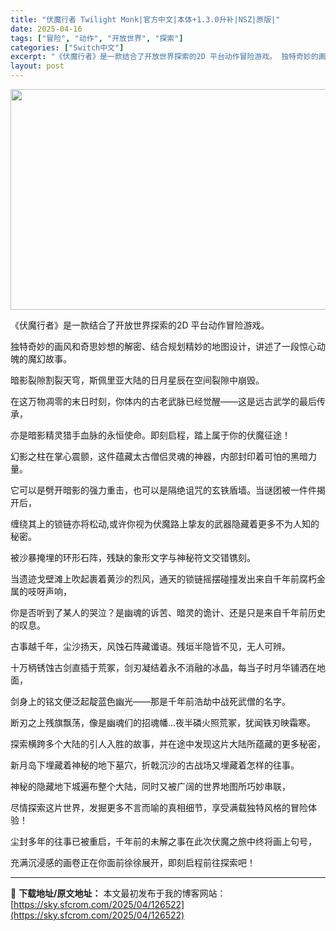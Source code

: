 ```yaml
---
title: "伏魔行者 Twilight Monk|官方中文|本体+1.3.0升补|NSZ|原版|"
date: 2025-04-16
tags: ["冒险", "动作", "开放世界", "探索"]
categories: ["Switch中文"]
excerpt: "《伏魔行者》是一款结合了开放世界探索的2D 平台动作冒险游戏。 独特奇妙的画风和奇思妙想的解密、结合规划精妙的地图设计，讲述了一段惊心动魄的魔幻故事。 暗影裂隙割裂天穹，斯佩里亚大陆的日月星辰在空间裂隙中崩毁。 在这万物凋零的末日时刻，你体内的古老武脉已经觉醒——这是远古武学的最后传承， 亦是暗影精&hellip;"
layout: post
---
```


<img class="aligncenter size-full wp-image-126508" src="https://sky.sfcrom.com/wp-content/uploads/2025/04/2025041607251180.webp" alt="" width="616" height="353" />

《伏魔行者》是一款结合了开放世界探索的2D 平台动作冒险游戏。

独特奇妙的画风和奇思妙想的解密、结合规划精妙的地图设计，讲述了一段惊心动魄的魔幻故事。

暗影裂隙割裂天穹，斯佩里亚大陆的日月星辰在空间裂隙中崩毁。

在这万物凋零的末日时刻，你体内的古老武脉已经觉醒——这是远古武学的最后传承，

亦是暗影精灵猎手血脉的永恒使命。即刻启程，踏上属于你的伏魔征途！

幻影之柱在掌心震颤，这件蕴藏太古僧侣灵魂的神器，内部封印着可怕的黑暗力量。

它可以是劈开暗影的强力重击，也可以是隔绝诅咒的玄铁盾墙。当谜团被一件件揭开后，

缠绕其上的锁链亦将松动,或许你视为伏魔路上挚友的武器隐藏着更多不为人知的秘密。

被沙暴掩埋的环形石阵，残缺的象形文字与神秘符文交错镌刻。

当遗迹戈壁滩上吹起裹着黄沙的烈风，通天的锁链摇摆碰撞发出来自千年前腐朽金属的吱呀声响，

你是否听到了某人的哭泣？是幽魂的诉苦、暗灵的诡计、还是只是来自千年前历史的叹息。

古事越千年，尘沙扬天，风蚀石阵藏谶语。残垣半隐皆不见，无人可辨。

十万柄锈蚀古剑直插于荒冢，剑刃凝结着永不消融的冰晶，每当子时月华铺洒在地面，

剑身上的铭文便泛起靛蓝色幽光——那是千年前浩劫中战死武僧的名字。

断刃之上残旗飘荡，像是幽魂们的招魂幡…夜半磷火照荒冢，犹闻铁刃映霜寒。

探索横跨多个大陆的引人入胜的故事，并在途中发现这片大陆所蕴藏的更多秘密，

新月岛下埋藏着神秘的地下墓穴，折戟沉沙的古战场又埋藏着怎样的往事。

神秘的隐藏地下城遍布整个大陆，同时又被广阔的世界地图所巧妙串联，

尽情探索这片世界，发掘更多不言而喻的真相细节，享受满载独特风格的冒险体验！

尘封多年的往事已被重启，千年前的未解之事在此次伏魔之旅中终将画上句号，

充满沉浸感的画卷正在你面前徐徐展开，即刻启程前往探索吧！

---
📖 **下载地址/原文地址：** 本文最初发布于我的博客网站：[https://sky.sfcrom.com/2025/04/126522](https://sky.sfcrom.com/2025/04/126522)
